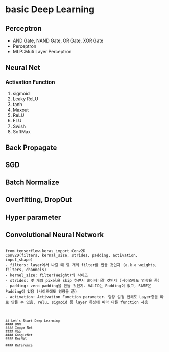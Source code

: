 # basic Deep Learning
## Perceptron
- AND Gate, NAND Gate, OR Gate, XOR Gate
- Perceptron
- MLP::Muti Layer Perceptron
## Neural Net
### Activation Function
01. sigmoid
02. Leaky ReLU
03. tanh
04. Maxout
05. ReLU
06. ELU
07. Swish
08. SoftMax
## Back Propagate
## SGD
## Batch Normalize
## Overfitting, DropOut
## Hyper parameter
## Convolutional Neural Network
<pre>
<code>
from tensorflow.keras import Conv2D
Conv2D(filters, kernal_size, strides, padding, activation, input_shape)
- filters: layer에서 나갈 때 몇 개의 filter를 만들 것인지 (a.k.a weights, filters, channels)
- kernel_size: filter(Weight)의 사이즈
- strides: 몇 개의 pixel을 skip 하면서 훑어지나갈 것인지 (사이즈에도 영향을 줌)
- padding: zero padding을 만들 것인지. VALID는 Padding이 없고, SAME은 Padding이 있음 (사이즈에도 영향을 줌)
- activation: Activation Function parameter. 당장 설정 안해도 Layer층을 따로 만들 수 있음. relu, sigmoid 등 layer 특성에 따라 다른 function 사용
<pre>
<code>


## Let's Start Deep Learning
#### DNN
#### Image Net
#### VGG
#### GoogLeNet
#### ResNet

#### Reference

